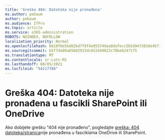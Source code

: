 ```yaml
---
title: 'Greška 404: Datoteka nije pronađena'
ms.author: pebaum
author: pebaum
ms.audience: ITPro
ms.topic: article
ms.service: o365-administration
ROBOTS: NOINDEX, NOFOLLOW
localization_priority: Normal
ms.openlocfilehash: 6818f0e5bd82bd7f8f4e955749aa0defecc5b5d947383de4571c23a4bd316497
ms.sourcegitcommit: b5f7da89a650d2915dc652449623c78be6247175
ms.translationtype: MT
ms.contentlocale: sr-Latn-RS
ms.lasthandoff: 08/05/2021
ms.locfileid: "54117786"
---
```

# <a name="error-404-file-not-found-in-sharepoint-or-onedrive"></a>Greška 404: Datoteka nije pronađena u fascikli SharePoint ili OneDrive

Ako dobijete grešku "404 nije pronađeno", pogledajte [greška: 404 datoteka/stranica](/sharepoint/troubleshoot/administration/error-404-onedrive-sharepoint)nije pronađena u fasciklama OneDrive ili SharePoint.